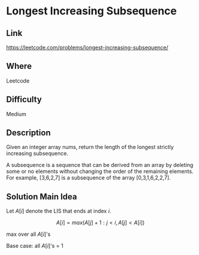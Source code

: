 # Longest Increasing Subsequence

## Link

https://leetcode.com/problems/longest-increasing-subsequence/

## Where

Leetcode

## Difficulty

Medium

## Description

Given an integer array nums, return the length of the longest strictly increasing subsequence.

A subsequence is a sequence that can be derived from an array by deleting some or no elements without changing the order of the remaining elements. For example, [3,6,2,7] is a subsequence of the array [0,3,1,6,2,2,7].

## Solution Main Idea

Let $A[i]$ denote the LIS that ends at index $i$.

$$A[i] = max(A[j]+1: j<i, A[j]<A[i])$$

max over all $A[i]$'s

Base case: all $A[i]$'s = 1
